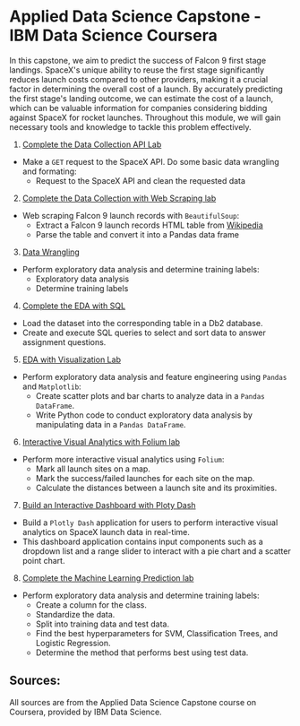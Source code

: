 # Applied Data Science Capstone - IBM Data Science Coursera
In this capstone, we aim to predict the success of Falcon 9 first stage landings. SpaceX's unique ability to reuse the first stage significantly reduces launch costs compared to other providers, making it a crucial factor in determining the overall cost of a launch. By accurately predicting the first stage's landing outcome, we can estimate the cost of a launch, which can be valuable information for companies considering bidding against SpaceX for rocket launches. Throughout this module, we will gain necessary tools and knowledge to tackle this problem effectively.

1. [Complete the Data Collection API Lab](https://github.com/lamtran13/Data-Science-Capstone/blob/bd94decccba8b40ceccf8285dae721c03e481609/jupyter-labs-spacex-data-collection-api.ipynb)
- Make a ```GET``` request to the SpaceX API. Do some basic data wrangling and formating:
  - Request to the SpaceX API and clean the requested data
2. [Complete the Data Collection with Web Scraping lab](https://github.com/lamtran13/Data-Science-Capstone/blob/bd94decccba8b40ceccf8285dae721c03e481609/jupyter-labs-webscraping.ipynb)
- Web scraping Falcon 9 launch records with ```BeautifulSoup```:
  - Extract a Falcon 9 launch records HTML table from [Wikipedia](https://en.wikipedia.org/wiki/List_of_Falcon_9_and_Falcon_Heavy_launches)
  - Parse the table and convert it into a Pandas data frame
3. [Data Wrangling](https://github.com/lamtran13/Data-Science-Capstone/blob/bd94decccba8b40ceccf8285dae721c03e481609/labs-jupyter-spacex-Data%20wrangling.ipynb)
- Perform exploratory data analysis and determine training labels:
  - Exploratory data analysis
  - Determine training labels
  
4. [Complete the EDA with SQL](https://github.com/lamtran13/Data-Science-Capstone/blob/bd94decccba8b40ceccf8285dae721c03e481609/jupyter-labs-eda-sql-coursera_sqllite%20(2).ipynb)
- Load the dataset into the corresponding table in a Db2 database.
- Create and execute SQL queries to select and sort data to answer assignment questions.

5. [EDA with Visualization Lab](https://github.com/lamtran13/Data-Science-Capstone/blob/bd94decccba8b40ceccf8285dae721c03e481609/jupyter-labs-eda-dataviz.ipynb.jupyterlite%20(1)(1).ipynb)
- Perform exploratory data analysis and feature engineering using ```Pandas``` and ```Matplotlib```:
  - Create scatter plots and bar charts to analyze data in a ```Pandas DataFrame```.
  - Write Python code to conduct exploratory data analysis by manipulating data in a ```Pandas DataFrame```.

6. [Interactive Visual Analytics with Folium lab](https://github.com/lamtran13/Data-Science-Capstone/blob/bd94decccba8b40ceccf8285dae721c03e481609/lab_jupyter_launch_site_location.jupyterlite%20(1)(1).ipynb)
- Perform more interactive visual analytics using ```Folium```:
  - Mark all launch sites on a map.
  - Mark the success/failed launches for each site on the map.
  - Calculate the distances between a launch site and its proximities.

7. [Build an Interactive Dashboard with Ploty Dash](https://github.com/lamtran13/Data-Science-Capstone/blob/bd94decccba8b40ceccf8285dae721c03e481609/spacex_dash_app.py)
- Build a ```Plotly Dash``` application for users to perform interactive visual analytics on SpaceX launch data in real-time.
- This dashboard application contains input components such as a dropdown list and a range slider to interact with a pie chart and a scatter point chart.
8. [Complete the Machine Learning Prediction lab](https://github.com/lamtran13/Data-Science-Capstone/blob/bd94decccba8b40ceccf8285dae721c03e481609/SpaceX_Machine_Learning_Prediction_Part_5.jupyterlite(2).ipynb)
- Perform exploratory data analysis and determine training labels:
  - Create a column for the class.
  - Standardize the data.
  - Split into training data and test data.
  - Find the best hyperparameters for SVM, Classification Trees, and Logistic Regression.
  - Determine the method that performs best using test data.

## Sources: 
All sources are from the Applied Data Science Capstone course on Coursera, provided by IBM Data Science.
